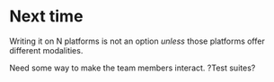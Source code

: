 # Next time

Writing it on N platforms is not an option _unless_
those platforms offer different modalities.

Need some way to make the team members interact. ?Test suites?
